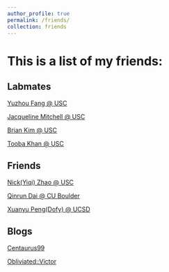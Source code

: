 ```yaml
---
author_profile: true
permalink: /friends/
collection: friends
---
```

This is a list of my friends:
============

Labmates
-------------
[Yuzhou Fang @ USC](https://yuzhou-fang.github.io/)

[Jacqueline Mitchell @ USC](https://jlmitche23.github.io/)

[Brian Kim @ USC](https://briankim113.github.io/page/)

[Tooba Khan @ USC](https://khantooba.github.io/)

Friends
------------
[Nick(Yiqi) Zhao @ USC](https://zhaoy37.github.io/)

[Qinrun Dai @ CU Boulder](https://i.secondst.org/)

[Xuanyu Peng(Dofy) @ UCSD](https://home.dofy.top/)

Blogs
-----------
[Centaurus99](https://centaurus99.top/)

[Obliviated::Victor](https://obliv.me/)
